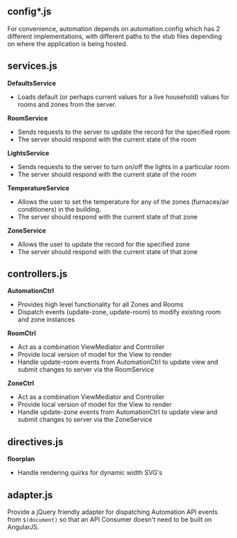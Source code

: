 config*.js
----------

For convenience, automation depends on automation.config which has 2 different implementations, with different paths to
the stub files depending on where the application is being hosted.

services.js
-----------

__DefaultsService__

- Loads default (or perhaps current values for a live household) values for rooms and zones from the server.

__RoomService__

- Sends requests to the server to update the record for the specified room
- The server should respond with the current state of the room

__LightsService__

- Sends requests to the server to turn on/off the lights in a particular room
- The server should respond with the current state of the room

__TemperatureService__

- Allows the user to set the temperature for any of the zones (furnaces/air conditioners) in the building.
- The server should respond with the current state of that zone

__ZoneService__

- Allows the user to update the record for the specified zone
- The server should respond with the current state of that zone

controllers.js
--------------

__AutomationCtrl__

- Provides high level functionality for all Zones and Rooms
- Dispatch events (update-zone, update-room) to modify existing room and zone instances

__RoomCtrl__

- Act as a combination ViewMediator and Controller
- Provide local version of model for the View to render
- Handle update-room events from AutomationCtrl to update view and submit changes to server via the RoomService

__ZoneCtrl__

- Act as a combination ViewMediator and Controller
- Provide local version of model for the View to render
- Handle update-zone events from AutomationCtrl to update view and submit changes to server via the ZoneService

directives.js
-------------

__floorplan__

- Handle rendering quirks for dynamic width SVG's

adapter.js
----------

Provide a jQuery friendly adapter for dispatching Automation API events from ```$(document)``` so that an API Consumer
doesn't need to be built on AngularJS.


